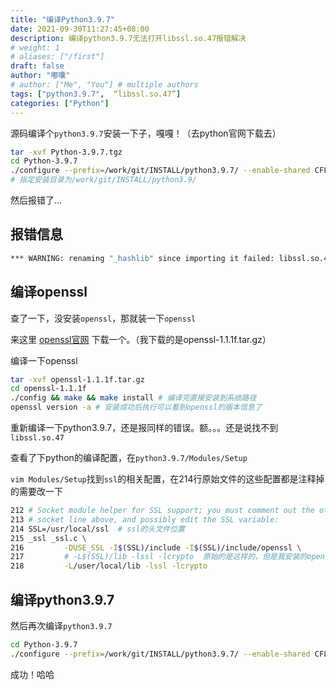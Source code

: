 ```yaml
---
title: "编译Python3.9.7"
date: 2021-09-30T11:27:45+08:00
description: 编译python3.9.7无法打开libssl.so.47报错解决
# weight: 1
# aliases: ["/first"]
draft: false
author: "嘟囔"
# author: ["Me", "You"] # multiple authors
tags: ["python3.9.7",  “libssl.so.47”]
categories: ["Python"]
---
```


源码编译个`python3.9.7`安装一下子，嘎嘎！（去python官网下载去）

```sh
tar -xvf Python-3.9.7.tgz
cd Python-3.9.7
./configure --prefix=/work/git/INSTALL/python3.9.7/ --enable-shared CFLAGS=-fPIC && make && make install 
# 指定安装目录为/work/git/INSTALL/python3.9/
```

然后报错了...

## 报错信息

```sh
*** WARNING: renaming "_hashlib" since importing it failed: libssl.so.47: cannot open shared object file: No such file or directory
```

## 编译openssl

查了一下，没安装`openssl`，那就装一下`openssl`

来这里 [openssl官网](https://www.openssl.org/source/) 下载一个。（我下载的是openssl-1.1.1f.tar.gz）

编译一下openssl

```sh
tar -xvf openssl-1.1.1f.tar.gz
cd openssl-1.1.1f
./config && make && make install # 编译完直接安装到系统路径
openssl version -a # 安装成功后执行可以看到openssl的版本信息了
```

重新编译一下python3.9.7，还是报同样的错误。额。。。还是说找不到`libssl.so.47`

查看了下python的编译配置，在`python3.9.7/Modules/Setup`

`vim Modules/Setup`找到`ssl`的相关配置，在214行原始文件的这些配置都是注释掉的需要改一下  

```sh
212 # Socket module helper for SSL support; you must comment out the other
213 # socket line above, and possibly edit the SSL variable:
214 SSL=/usr/local/ssl	# ssl的头文件位置
215 _ssl _ssl.c \
216         -DUSE_SSL -I$(SSL)/include -I$(SSL)/include/openssl \
217         # -L$(SSL)/lib -lssl -lcrypto  原始的是这样的，但是我安装的openssl的libssl.so.47在/user/local/lib下 
218         -L/user/local/lib -lssl -lcrypto
```

## 编译python3.9.7

然后再次编译`python3.9.7`

```sh
cd Python-3.9.7
./configure --prefix=/work/git/INSTALL/python3.9.7/ --enable-shared CFLAGS=-fPIC && make && make install
```

成功！哈哈

